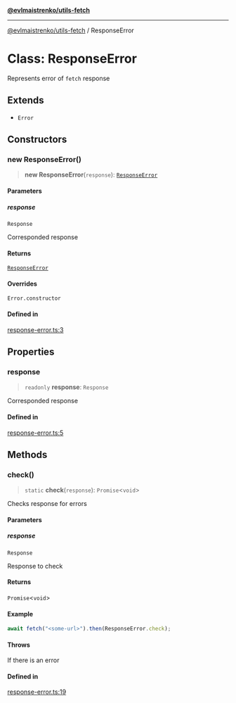 [**@evlmaistrenko/utils-fetch**](../README.md)

---

[@evlmaistrenko/utils-fetch](../README.md) / ResponseError

# Class: ResponseError

Represents error of `fetch` response

## Extends

- `Error`

## Constructors

### new ResponseError()

> **new ResponseError**(`response`): [`ResponseError`](ResponseError.md)

#### Parameters

##### response

`Response`

Corresponded response

#### Returns

[`ResponseError`](ResponseError.md)

#### Overrides

`Error.constructor`

#### Defined in

[response-error.ts:3](https://github.com/evlmaistrenko/js-utils/blob/12c63497acf79c60e6d665a1e5133af420d27b25/packages/fetch/src/response-error.ts#L3)

## Properties

### response

> `readonly` **response**: `Response`

Corresponded response

#### Defined in

[response-error.ts:5](https://github.com/evlmaistrenko/js-utils/blob/12c63497acf79c60e6d665a1e5133af420d27b25/packages/fetch/src/response-error.ts#L5)

## Methods

### check()

> `static` **check**(`response`): `Promise`\<`void`\>

Checks response for errors

#### Parameters

##### response

`Response`

Response to check

#### Returns

`Promise`\<`void`\>

#### Example

```ts
await fetch("<some-url>").then(ResponseError.check);
```

#### Throws

If there is an error

#### Defined in

[response-error.ts:19](https://github.com/evlmaistrenko/js-utils/blob/12c63497acf79c60e6d665a1e5133af420d27b25/packages/fetch/src/response-error.ts#L19)
